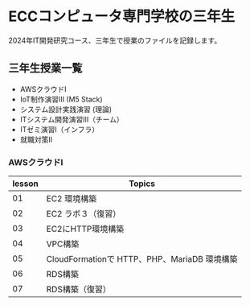 # ECCコンピュータ専門学校の三年生

2024年IT開発研究コース、三年生で授業のファイルを記録します。

## 三年生授業一覧

* AWSクラウドI
* IoT制作演習III (M5 Stack)
* システム設計実践演習 (理論)
* ITシステム開発演習III（チーム）
* ITゼミ演習I（インフラ）
* 就職対策II


### AWSクラウドI
| lesson | Topics |
|---|---|
| 01 | EC2 環境構築 |
| 02 | EC2 ラボ３（復習） |
| 03 | EC2にHTTP環境構築 |　
| 04 | VPC構築 |
| 05 | CloudFormationで HTTP、PHP、MariaDB 環境構築 |
| 06 | RDS構築 |
| 07 | RDS構築（復習） |
